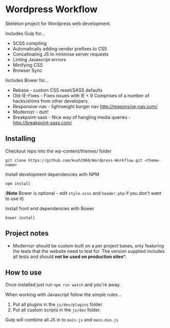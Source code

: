 # Wordpress Workflow

Skeleton project for Wordpress web development.

Includes Gulp for...

* SCSS compiling
* Automatically adding vendor prefixes to CSS
* Concatinating JS to minimise server requests
* Linting Javascript errrors
* Minifying CSS
* Browser Sync

Includes Bower for...

* Rebase - custom CSS reset/SASS defaults
* Old-IE-Fixes - Fixes issues with IE < 9 Comprises of a number of hacks/shims from other developers.
* Responsive-nav - lightweight burger nav http://responsive-nav.com/
* Modernizr - duh!
* Breakpoint-sass - Nice way of hangling media queries - http://breakpoint-sass.com/


## Installing

Checkout repo into the wp-content/themes/ folder
```
git clone https://github.com/kush1960/Wordpress-Workflow.git <theme-name>
```
Install development dependencies with NPM
```
npm install
```
(**Note** Bower is optional - edit `style.scss` and `header.php` if you don't want to use it)

Install front end dependencies with Bower 
```
bower install
```


## Project notes

* Modernizr should be custom built on a per project bases, only featuring the tests that the website need to test for. The version supplied includes all tests and should **not be used on production sites***.


## How to use

Once installed just run `npm run watch` and you're away.

When working with Javascript follow the simple rules...

1. Put all plugins in the `js/dev/plugins` folder.
2. Put all custom scripts in the `js/dev` folder.

Gulp will combine all JS in to `main.js` and  `main.min.js`
